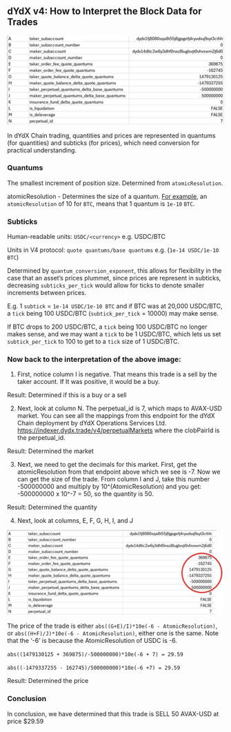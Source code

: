 ## dYdX v4: How to Interpret the Block Data for Trades

![Interpret1](../../artifacts/interpret_block_data_1.png)

In dYdX Chain trading, quantities and prices are represented in quantums (for quantities) and subticks (for prices), which need conversion for practical understanding.

### Quantums

The smallest increment of position size. Determined from `atomicResolution`.

atomicResolution - Determines the size of a quantum. [For example](https://github.com/dydxprotocol/v4-testnets/blob/aa1c7ac589d6699124942a66c2362acad2e6f50d/dydx-testnet-4/genesis.json#L5776), an `atomicResolution` of 10 for `BTC`, means that 1 quantum is `1e-10` `BTC`.

### Subticks

Human-readable units: `USDC/<currency>` e.g. USDC/BTC

Units in V4 protocol: `quote quantums/base quantums` e.g. (`1e-14 USDC/1e-10 BTC`)

Determined by `quantum_conversion_exponent`, this allows for flexibility in the case that an asset’s prices plummet, since prices are represent in subticks, decreasing `subticks_per_tick` would allow for ticks to denote smaller increments between prices.

E.g. 1 `subtick` = `1e-14 USDC/1e-10 BTC`  and if BTC was at 20,000 USDC/BTC, a `tick` being 100 USDC/BTC (`subtick_per_tick` = 10000) may make sense.

If BTC drops to 200 USDC/BTC, a `tick` being 100 USDC/BTC no longer makes sense, and we may want a `tick` to be 1 USDC/BTC, which lets us set `subtick_per_tick` to 100 to get to a `tick` size of 1 USDC/BTC.

### Now back to the interpretation of the above image:

1. First, notice column I is negative.  That means this trade is a sell by the taker account.  If It was positive, it would be a buy.

Result: Determined if this is a buy or a sell

2. Next, look at column N.  The perpetual_id is 7, which maps to AVAX-USD market.  You can see all the mappings from this endpoint for the dYdX Chain deployment by dYdX Operations Services Ltd. https://indexer.dydx.trade/v4/perpetualMarkets where the clobPairId is the perpetual_id.

Result: Determined the market

3. Next, we need to get the decimals for this market.  First, get the atomicResolution from that endpoint above which we see is -7.  Now we can get the size of the trade.  From column I and J, take this number -500000000 and multiply by 10^(AtomicResolution) and you get: -500000000 x 10^-7 = 50, so the quantity is 50.

Result: Determined the quantity

4. Next, look at columns, E, F, G, H, I, and J

![Interpret2](../../artifacts/interpret_block_data_2.png)

The price of the trade is either `abs((G+E)/I)*10e(-6 - AtomicResolution)`, or `abs((H+F)/J)*10e(-6 - AtomicResolution)`, either one is the same.  Note that the ‘-6’ is because the AtomicResolution of USDC is -6.

`abs((1479130125 + 369875)/-500000000)*10e(-6 + 7) = 29.59`

`abs((-1479337255 - 162745)/500000000)*10e(-6 +7) = 29.59`

Result: Determined the price

### Conclusion

In conclusion, we have determined that this trade is SELL 50 AVAX-USD at price $29.59
